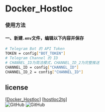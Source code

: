 # Docker_Hostloc


### 使用方法
#### 一、新建`.env`文件，编辑以下内容并保存
```bash
# Telegram Bot 的 API Token
TOKEN = config["BOT_TOKEN"]
# Telegram Channel 的 ID
# CHANNEL_ID为简洁模式，CHANNEL_ID_2为完整推送
CHANNEL_ID = config["CHANNEL_ID"]
CHANNEL_ID_2 = config["CHANNEL_ID"]
```

## license
[[Docker_Hostloc](https://github.com/w2r/hostloc2tg)]   [[hostloc2tg](https://github.com/w2r/hostloc2tg)]    
![GitHub](https://img.shields.io/github/license/Eoyz369/Docker_Hostloc) 
![GitHub](https://img.shields.io/github/license/w2r/hostloc2tg)


